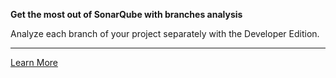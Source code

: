 **Get the most out of SonarQube with branches analysis**

Analyze each branch of your project separately with the Developer Edition.

---

[Learn More](https://redirect.sonarsource.com/editions/developer.html)
